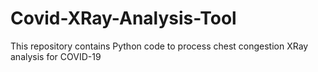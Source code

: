 # Covid-XRay-Analysis-Tool
This repository contains Python code to process chest congestion XRay analysis for COVID-19
